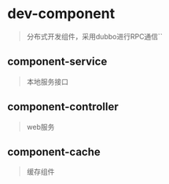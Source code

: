 # dev-component
> 分布式开发组件，采用dubbo进行RPC通信``

## component-service
> 本地服务接口

## component-controller
> web服务

## component-cache
> 缓存组件

